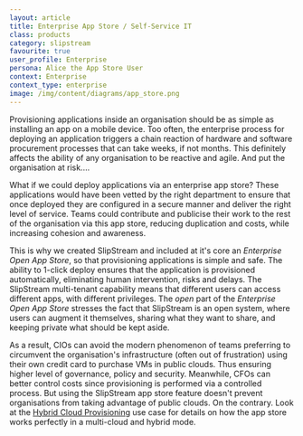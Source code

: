 ```yaml
---
layout: article
title: Enterprise App Store / Self-Service IT
class: products
category: slipstream
favourite: true
user_profile: Enterprise
persona: Alice the App Store User
context: Enterprise
context_type: enterprise
image: /img/content/diagrams/app_store.png
---
```


Provisioning applications inside an organisation should be as simple as installing an app on a mobile device. Too often, the enterprise process for deploying an application triggers a chain reaction of hardware and software procurement processes that can take weeks, if not months. This definitely affects the ability of any organisation to be reactive and agile. And put the organisation at risk....

What if we could deploy applications via an enterprise app store? These applications would have been vetted by the right department to ensure that once deployed they are configured in a secure manner and deliver the right level of service. Teams could contribute and publicise their work to the rest of the organisation via this app store, reducing duplication and costs, while increasing cohesion and awareness.   

This is why we created SlipStream and included at it's core an *Enterprise Open App Store*, so that provisioning applications is simple and safe. The ability to 1-click deploy ensures that the application is provisioned automatically, eliminating human intervention, risks and delays. The SlipStream multi-tenant capability means that different users can access different apps, with different privileges. The *open* part of the *Enterprise Open App Store* stresses the fact that SlipStream is an open system, where users can augment it themselves, sharing what they want to share, and keeping private what should be kept aside.

As a result, CIOs can avoid the modern phenomenon of teams preferring to circumvent the organisation's infrastructure (often out of frustration) using their own credit card to purchase VMs in public clouds. Thus ensuring higher level of governance, policy and security. Meanwhile, CFOs can better control costs since provisioning is performed via a controlled process. But using the SlipStream app store feature doesn't prevent organisations from taking advantage of public clouds. On the contrary. Look at the [Hybrid Cloud Provisioning](/products/slipstream-usecases.html#Hybrid-Cloud-Provisioning) use case for details on how the app store works perfectly in a multi-cloud and hybrid mode.
